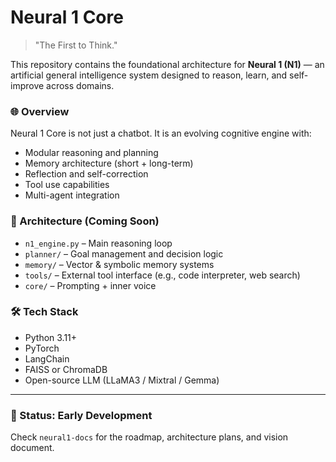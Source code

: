 
# Neural 1 Core

> "The First to Think."

This repository contains the foundational architecture for **Neural 1 (N1)** — an artificial general intelligence system designed to reason, learn, and self-improve across domains.

### 🌐 Overview
Neural 1 Core is not just a chatbot. It is an evolving cognitive engine with:

- Modular reasoning and planning
- Memory architecture (short + long-term)
- Reflection and self-correction
- Tool use capabilities
- Multi-agent integration

### 🧩 Architecture (Coming Soon)
- `n1_engine.py` – Main reasoning loop
- `planner/` – Goal management and decision logic
- `memory/` – Vector & symbolic memory systems
- `tools/` – External tool interface (e.g., code interpreter, web search)
- `core/` – Prompting + inner voice

### 🛠️ Tech Stack
- Python 3.11+
- PyTorch
- LangChain
- FAISS or ChromaDB
- Open-source LLM (LLaMA3 / Mixtral / Gemma)

---

### 📍 Status: Early Development
Check `neural1-docs` for the roadmap, architecture plans, and vision document.

